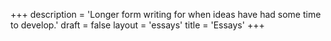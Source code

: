 +++
description = 'Longer form writing for when ideas have had some time to develop.'
draft = false
layout = 'essays'
title = 'Essays'
+++
